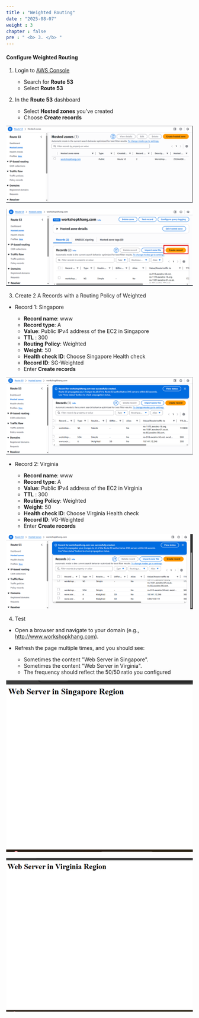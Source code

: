 ```yaml
---
title : "Weighted Routing"
date : "2025-08-07"
weight : 3
chapter : false
pre : " <b> 3. </b> "
---
```


#### Configure Weighted Routing

1. Login to [AWS Console](https://aws.amazon.com/console/)

    - Search for **Route 53**
    - Select **Route 53**

2. In the **Route 53** dashboard

    - Select **Hosted zones** you've created
    - Choose **Create records**

![WeightedRouting](/images/2/CWT1.png?featherlight=false&width=90pc)

![WeightedRouting](/images/2/CWT2.png?featherlight=false&width=90pc)

3. Create 2 A Records with a Routing Policy of Weighted

- Record 1: Singapore

   - **Record name**: www
   - **Record type**: A
   - **Value**: Public IPv4 address of the EC2 in Singapore
   - **TTL** : 300
   - **Routing Policy**: Weighted
   - **Weight**: 50
   - **Health check ID**: Choose Singapore Health check
   - **Record ID**: SG-Weighted
   - Enter **Create records**

![WeightedRouting](/images/2/CWT3.png?featherlight=false&width=90pc)

- Record 2: Virginia

   - **Record name**: www
   - **Record type**: A
   - **Value**: Public IPv4 address of the EC2 in Virginia
   - **TTL** : 300
   - **Routing Policy**: Weighted
   - **Weight**: 50
   - **Health check ID**: Choose Virginia Health check
   - **Record ID**: VG-Weighted
   - Enter **Create records**

![WeightedRouting](/images/2/CWT4.png?featherlight=false&width=90pc)

4. Test

- Open a browser and navigate to your domain (e.g., http://www.workshopkhang.com).
- Refresh the page multiple times, and you should see:

   - Sometimes the content "Web Server in Singapore".
   - Sometimes the content "Web Server in Virginia".
   - The frequency should reflect the 50/50 ratio you configured

![WeightedRouting](/images/2/CWT5.png?featherlight=false&width=90pc)

![WeightedRouting](/images/2/CWT6.png?featherlight=false&width=90pc)

